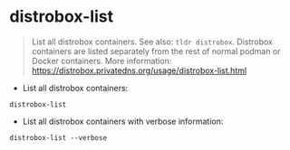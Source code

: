 # distrobox-list

> List all distrobox containers. See also: `tldr distrobox`.
> Distrobox containers are listed separately from the rest of normal podman or Docker containers.
> More information: <https://distrobox.privatedns.org/usage/distrobox-list.html>

- List all distrobox containers:

`distrobox-list`

- List all distrobox containers with verbose information:

`distrobox-list --verbose`
